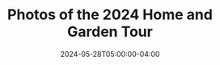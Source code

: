 ---
title: Photos of the 2024 Home and Garden Tour
summary: 
slug: home garden photos
date: 2024-05-28T05:00:00-04:00
images: ["files/IMG_7987.JPG"]
draft: true
---